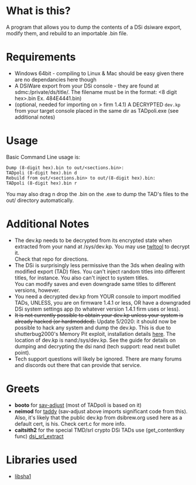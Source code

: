 # What is this?
A program that allows you to dump the contents of a DSi dsiware export, modify them, and rebuild to an importable .bin file.
# Requirements
* Windows 64bit - compiling to Linux & Mac should be easy given there are no dependancies here though
* A DSiWare export from your DSi console - they are found at sdmc:/private/ds/title/<here>. The filename must be in the format: <8 digit hex>.bin Ex. 484E4441.bin)
* (optional, needed for importing on > firm 1.4.1) A DECRYPTED `dev.kp` from your target console placed in the same dir as TADpoli.exe (see additional notes)

# Usage  
Basic Command Line usage is:
```
Dump (8-digit hex).bin to out/<sections.bin>:
TADpoli (8-digit hex).bin d
Rebuild from out/<sections.bin> to out/(8-digit hex).bin:
TADpoli (8-digit hex).bin r
```
You may also drag n drop the .bin on the .exe to dump the TAD's files to the out/ directory automatically.

# Additional Notes
* The dev.kp needs to be decrypted from its encrypted state when extracted from your nand at /sys/dev.kp. You may use [twltool](https://github.com/WinterMute/twltool/releases) to decrypt it.<br>
Check that repo for directions.
* The DSi is surprisingly less permissive than the 3ds when dealing with modified export (TAD) files. You can't inject random titles into different titles, for instance. You also can't inject to system titles.<br>
You can modify saves and even downgrade same titles to different versions, however.
* You need a decrypted dev.kp from YOUR console to import modified TADs, UNLESS, you are on firmware 1.4.1 or less, OR have a downgraded DSi system settings app (to whatever version 1.4.1 firm uses or less).
* ~~It is not currently possible to obtain your dev.kp unless your system is already hacked (or hardmodded).~~ Update 5/2020: it should now be possible to hack any system and dump the dev.kp. This is due to shutterbug2000's Memory Pit exploit, installation details [here](https://dsi.cfw.guide/). The location of dev.kp is nand:/sys/dev.kp. See the guide for details on dumping and decrypting the dsi nand (tech support: read next bullet point).
* Tech support questions will likely be ignored. There are many forums and discords out there that can provide that service.

# Greets
* **booto** for [sav-adjust](https://github.com/booto/dsi/tree/master/save_adjust) (most of TADpoli is based on it) 
* **neimod** for [taddy](https://github.com/booto/dsi/tree/master/taddy) (sav-adjust above imports significant code from this). Also, it's likely that the public dev.kp from dsibrew.org used here as a default cert, is his.
Check cert.c for more info.
* **caitsith2** for the special TMD/srl crypto DSi TADs use (get_contentkey func) [dsi_srl_extract](https://github.com/einstein95/dsi_srl_extract)

# Libraries used
 * [libsha1](https://github.com/dottedmag/libsha1)
